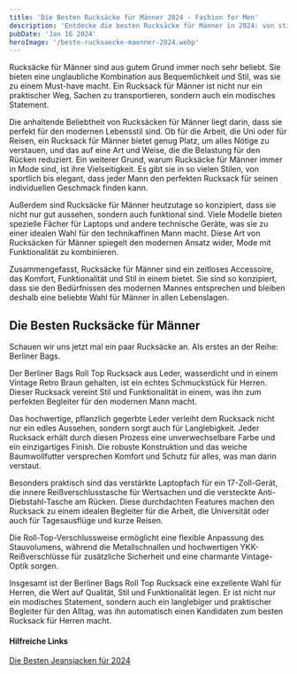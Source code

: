 ```yaml
---
title: 'Die Besten Rucksäcke für Männer 2024 - Fashion for Men'
description: 'Entdecke die besten Rucksäcke für Männer in 2024: von stilvollen Ledertaschen bis zu robusten Outdoor-Modellen. Finde den perfekten Rucksack, der Stil, Komfort und Funktionalität vereint.'
pubDate: 'Jan 16 2024'
heroImage: '/beste-rucksaecke-maenner-2024.webp'
---
```


Rucksäcke für Männer sind aus gutem Grund immer noch sehr beliebt. Sie bieten eine unglaubliche Kombination aus Bequemlichkeit und Stil, was sie zu einem Must-have macht. Ein Rucksack für Männer ist nicht nur ein praktischer Weg, Sachen zu transportieren, sondern auch ein modisches Statement.

Die anhaltende Beliebtheit von Rucksäcken für Männer liegt darin, dass sie perfekt für den modernen Lebensstil sind. Ob für die Arbeit, die Uni oder für Reisen, ein Rucksack für Männer bietet genug Platz, um alles Nötige zu verstauen, und das auf eine Art und Weise, die die Belastung für den Rücken reduziert. Ein weiterer Grund, warum Rucksäcke für Männer immer in Mode sind, ist ihre Vielseitigkeit. Es gibt sie in so vielen Stilen, von sportlich bis elegant, dass jeder Mann den perfekten Rucksack für seinen individuellen Geschmack finden kann.

Außerdem sind Rucksäcke für Männer heutzutage so konzipiert, dass sie nicht nur gut aussehen, sondern auch funktional sind. Viele Modelle bieten spezielle Fächer für Laptops und andere technische Geräte, was sie zu einer idealen Wahl für den technikaffinen Mann macht. Diese Art von Rucksäcken für Männer spiegelt den modernen Ansatz wider, Mode mit Funktionalität zu kombinieren.

Zusammengefasst, Rucksäcke für Männer sind ein zeitloses Accessoire, das Komfort, Funktionalität und Stil in einem bietet. Sie sind so konzipiert, dass sie den Bedürfnissen des modernen Mannes entsprechen und bleiben deshalb eine beliebte Wahl für Männer in allen Lebenslagen.

## Die Besten Rucksäcke für Männer

Schauen wir uns jetzt mal ein paar Rucksäcke an. Als erstes an der Reihe: Berliner Bags.

Der Berliner Bags Roll Top Rucksack aus Leder, wasserdicht und in einem Vintage Retro Braun gehalten, ist ein echtes Schmuckstück für Herren. Dieser Rucksack vereint Stil und Funktionalität in einem, was ihn zum perfekten Begleiter für den modernen Mann macht.

Das hochwertige, pflanzlich gegerbte Leder verleiht dem Rucksack nicht nur ein edles Aussehen, sondern sorgt auch für Langlebigkeit. Jeder Rucksack erhält durch diesen Prozess eine unverwechselbare Farbe und ein einzigartiges Finish. Die robuste Konstruktion und das weiche Baumwollfutter versprechen Komfort und Schutz für alles, was man darin verstaut.

Besonders praktisch sind das verstärkte Laptopfach für ein 17-Zoll-Gerät, die innere Reißverschlusstasche für Wertsachen und die versteckte Anti-Diebstahl-Tasche am Rücken. Diese durchdachten Features machen den Rucksack zu einem idealen Begleiter für die Arbeit, die Universität oder auch für Tagesausflüge und kurze Reisen.

Die Roll-Top-Verschlussweise ermöglicht eine flexible Anpassung des Stauvolumens, während die Metallschnallen und hochwertigen YKK-Reißverschlüsse für zusätzliche Sicherheit und eine charmante Vintage-Optik sorgen. 

Insgesamt ist der Berliner Bags Roll Top Rucksack eine exzellente Wahl für Herren, die Wert auf Qualität, Stil und Funktionalität legen. Er ist nicht nur ein modisches Statement, sondern auch ein langlebiger und praktischer Begleiter für den Alltag, was ihn automatisch einen Kandidaten zum besten Rucksack für Herren macht.




#### Hilfreiche Links

[Die Besten Jeansjacken für 2024](../besten-jeansjacken)